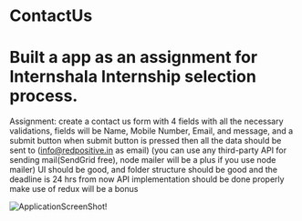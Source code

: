 # ContactUs
# Built a app as an assignment for Internshala Internship selection process. 

Assignment: create a contact us form with 4 fields with all the necessary validations, fields will be Name, Mobile Number, Email, and message, and a submit button when submit button is pressed then all the data should be sent to (info@redpositive.in as email) (you can use any third-party API for sending mail(SendGrid free), node mailer will be a plus if you use node mailer)
UI should be good, and folder structure should be good and the deadline is 24 hrs from now API implementation should be done properly make use of redux will be a bonus

![ApplicationScreenShot!](https://drive.google.com/file/d/1Rf7Rks9ikVSLAuI9lw0OYi3-O1JAvdze/view?usp=sharing)

